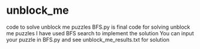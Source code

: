 # unblock_me
code to solve unblock me puzzles
BFS.py is final code for solving unblock me puzzles
I have used BFS search to implement the solution
You can input your puzzle in BFS.py and see unblock_me_results.txt for solution

